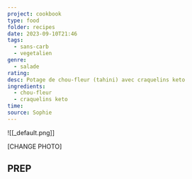 ```yaml
---
project: cookbook
type: food
folder: recipes
date: 2023-09-10T21:46
tags:
  - sans-carb
  - vegetalien
genre:
  - salade
rating: 
desc: Potage de chou-fleur (tahini) avec craquelins keto
ingredients:
  - chou-fleur
  - craquelins keto
time: 
source: Sophie
---
```


![[_default.png]]

[CHANGE PHOTO]

## PREP





